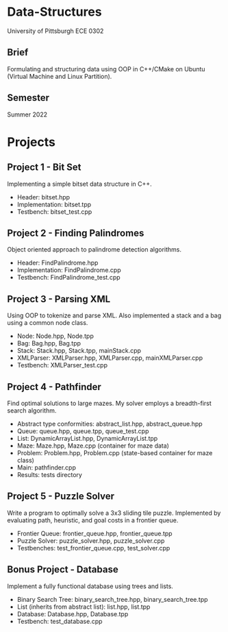 # Data-Structures
University of Pittsburgh ECE 0302

## Brief
Formulating and structuring data using OOP in C++/CMake on Ubuntu (Virtual Machine and Linux Partition). 

## Semester
Summer 2022

# Projects
## Project 1 - Bit Set
Implementing a simple bitset data structure in C++.
* Header: bitset.hpp
* Implementation: bitset.tpp
* Testbench: bitset_test.cpp
## Project 2 - Finding Palindromes
Object oriented approach to palindrome detection algorithms.
* Header: FindPalindrome.hpp
* Implementation: FindPalindrome.cpp
* Testbench: FindPalindrome_test.cpp
## Project 3 - Parsing XML
Using OOP to tokenize and parse XML. Also implemented a stack and a bag using a common node class.
* Node: Node.hpp, Node.tpp
* Bag: Bag.hpp, Bag.tpp
* Stack: Stack.hpp, Stack.tpp, mainStack.cpp
* XMLParser: XMLParser.hpp, XMLParser.cpp, mainXMLParser.cpp
* Testbench: XMLParser_test.cpp
## Project 4 - Pathfinder
Find optimal solutions to large mazes. My solver employs a breadth-first search algorithm.
* Abstract type conformities: abstract_list.hpp, abstract_queue.hpp
* Queue: queue.hpp, queue.tpp, queue_test.cpp
* List: DynamicArrayList.hpp, DynamicArrayList.tpp
* Maze: Maze.hpp, Maze.cpp (container for maze data)
* Problem: Problem.hpp, Problem.cpp (state-based container for maze class)
* Main: pathfinder.cpp
* Results: tests directory
## Project 5 - Puzzle Solver
Write a program to optimally solve a 3x3 sliding tile puzzle. Implemented by evaluating path, heuristic, and goal costs in a frontier queue.
* Frontier Queue: frontier_queue.hpp, frontier_queue.tpp
* Puzzle Solver: puzzle_solver.hpp, puzzle_solver.cpp
* Testbenches: test_frontier_queue.cpp, test_solver.cpp
## Bonus Project - Database
Implement a fully functional database using trees and lists.
* Binary Search Tree: binary_search_tree.hpp, binary_search_tree.tpp
* List (inherits from abstract list): list.hpp, list.tpp
* Database: Database.hpp, Database.tpp
* Testbench: test_database.cpp
